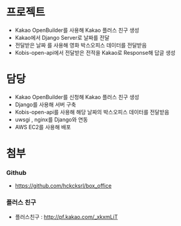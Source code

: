 # 프로젝트

* Kakao OpenBuilder를 사용해 Kakao 플러스 친구 생성
* Kakao에서 Django Server로 날짜를 전달
* 전달받은 날짜 를 사용해 영화 박스오피스 데이터를 전달받음
* Kobis-open-api에서 전달받은 전적을 Kakao로 Response해 답글 생성

# 담당

* Kakao OpenBuilder를 신청해 Kakao 플러스 친구 생성
* Django를 사용해 서버 구축
* Kobis-open-api를 사용해 해당 날짜의 박스오피스 데이터를 전달받음
* uwsgi , nginx를 Django와 연동
* AWS EC2를 사용해 배포

# 첨부

### Github

* https://github.com/hckcksrl/box_office

### 플러스 친구

* 플러스친구 : http://pf.kakao.com/_xkxmLiT
